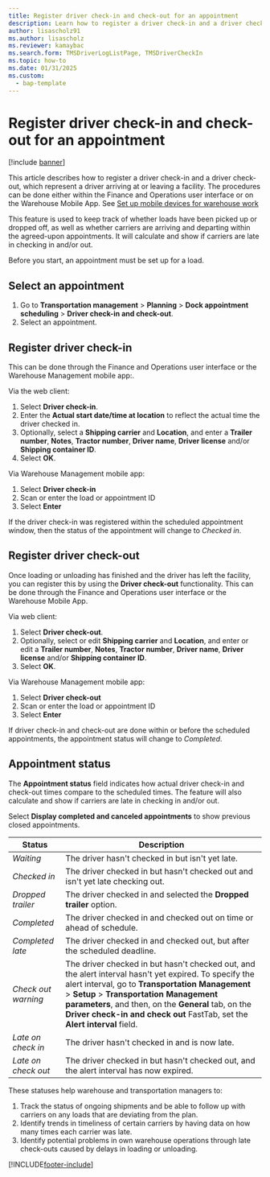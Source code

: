 ```yaml
---
title: Register driver check-in and check-out for an appointment
description: Learn how to register a driver check-in and a driver check-out, and how to interpret the appointment status with an outline for selecting an appointment.
author: lisascholz91
ms.author: lisascholz
ms.reviewer: kamaybac
ms.search.form: TMSDriverLogListPage, TMSDriverCheckIn
ms.topic: how-to
ms.date: 01/31/2025
ms.custom: 
  - bap-template
---
```


# Register driver check-in and check-out for an appointment

[!include [banner](../../includes/banner.md)]

This article describes how to register a driver check-in and a driver check-out, which represent a driver arriving at or leaving a facility. The procedures can be done either within the Finance and Operations user interface or on the Warehouse Mobile App. See [Set up mobile devices for warehouse work](/dynamics365/supply-chain/warehousing/configure-mobile-devices-warehouse)

This feature is used to keep track of whether loads have been picked up or dropped off, as well as whether carriers are arriving and departing within the agreed-upon appointments. It will calculate and show if carriers are late in checking in and/or out.

Before you start, an appointment must be set up for a load.

## Select an appointment

1. Go to **Transportation management** \> **Planning** \> **Dock appointment scheduling** \> **Driver check-in and check-out**.
2. Select an appointment.

## Register driver check-in

This can be done through the Finance and Operations user interface or the Warehouse Management mobile app:.

Via the web client:
1. Select **Driver check-in**.
2. Enter the **Actual start date/time at location** to reflect the actual time the driver checked in.
3. Optionally, select a **Shipping carrier** and **Location**, and enter a **Trailer number**, **Notes**, **Tractor number**, **Driver name**, **Driver license** and/or **Shipping container ID**.
5. Select **OK**.

Via Warehouse Management mobile app:
1. Select **Driver check-in**
2. Scan or enter the load or appointment ID
3. Select **Enter**

If the driver check-in was registered within the scheduled appointment window, then the status of the appointment will change to *Checked in*. 

## Register driver check-out

Once loading or unloading has finished and the driver has left the facility, you can register this by using the **Driver check-out** functionality. This can be done through the Finance and Operations user interface or the Warehouse Mobile App.

Via web client:

1. Select **Driver check-out**.
2. Optionally, select or edit **Shipping carrier** and **Location**, and enter or edit a **Trailer number**, **Notes**, **Tractor number**, **Driver name**, **Driver license** and/or **Shipping container ID**.
3. Select **OK**.

Via Warehouse Management mobile app:
1. Select **Driver check-out**
2. Scan or enter the load or appointment ID
3. Select **Enter**

If driver check-in and check-out are done within or before the scheduled appointments, the appointment status will change to *Completed*.

## Appointment status

The **Appointment status** field indicates how actual driver check-in and check-out times compare to the scheduled times. The feature will also calculate and show if carriers are late in checking in and/or out.

Select **Display completed and canceled appointments** to show previous closed appointments.

| Status | Description |
|--------|-------------|
| *Waiting* | The driver hasn't checked in but isn't yet late. |
| *Checked in* | The driver checked in but hasn't checked out and isn't yet late checking out. |
| *Dropped trailer* | The driver checked in and selected the **Dropped trailer** option. |
| *Completed* | The driver checked in and checked out on time or ahead of schedule. |
| *Completed late* | The driver checked in and checked out, but after the scheduled deadline. |
| *Check out warning* | The driver checked in but hasn't checked out, and the alert interval hasn't yet expired. To specify the alert interval, go to **Transportation Management** \> **Setup** \> **Transportation Management parameters**, and then, on the **General** tab, on the **Driver check-in and check out** FastTab, set the **Alert interval** field. |
| *Late on check in* | The driver hasn't checked in and is now late. |
| *Late on check out* | The driver checked in but hasn't checked out, and the alert interval has now expired. |

These statuses help warehouse and transportation managers to:
1.	Track the status of ongoing shipments and be able to follow up with carriers on any loads that are deviating from the plan.
2.	Identify trends in timeliness of certain carriers by having data on how many times each carrier was late.
3.	Identify potential problems in own warehouse operations through late check-outs caused by delays in loading or unloading.


[!INCLUDE[footer-include](../../../includes/footer-banner.md)]
